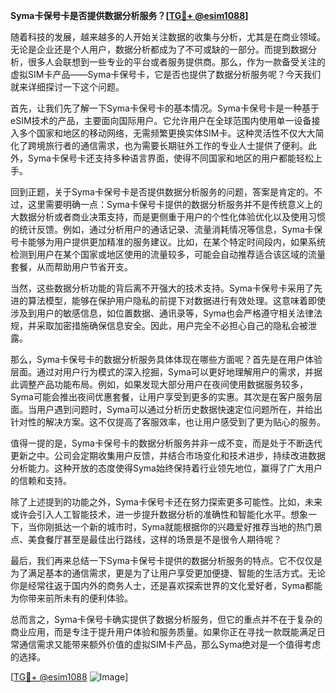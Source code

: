 **Syma卡保号卡是否提供数据分析服务？[[TG💪+ @esim1088](https://t.me/s/esim1088)]**

随着科技的发展，越来越多的人开始关注数据的收集与分析，尤其是在商业领域。无论是企业还是个人用户，数据分析都成为了不可或缺的一部分。而提到数据分析，很多人会联想到一些专业的平台或者服务提供商。那么，作为一款备受关注的虚拟SIM卡产品——Syma卡保号卡，它是否也提供了数据分析服务呢？今天我们就来详细探讨一下这个问题。

首先，让我们先了解一下Syma卡保号卡的基本情况。Syma卡保号卡是一种基于eSIM技术的产品，主要面向国际用户。它允许用户在全球范围内使用单一设备接入多个国家和地区的移动网络，无需频繁更换实体SIM卡。这种灵活性不仅大大简化了跨境旅行者的通信需求，也为需要长期驻外工作的专业人士提供了便利。此外，Syma卡保号卡还支持多种语言界面，使得不同国家和地区的用户都能轻松上手。

回到正题，关于Syma卡保号卡是否提供数据分析服务的问题，答案是肯定的。不过，这里需要明确一点：Syma卡保号卡提供的数据分析服务并不是传统意义上的大数据分析或者商业决策支持，而是更侧重于用户的个性化体验优化以及使用习惯的统计反馈。例如，通过分析用户的通话记录、流量消耗情况等信息，Syma卡保号卡能够为用户提供更加精准的服务建议。比如，在某个特定时间段内，如果系统检测到用户在某个国家或地区使用的流量较多，可能会自动推荐适合该区域的流量套餐，从而帮助用户节省开支。

当然，这些数据分析功能的背后离不开强大的技术支持。Syma卡保号卡采用了先进的算法模型，能够在保护用户隐私的前提下对数据进行有效处理。这意味着即使涉及到用户的敏感信息，如位置数据、通讯录等，Syma也会严格遵守相关法律法规，并采取加密措施确保信息安全。因此，用户完全不必担心自己的隐私会被泄露。

那么，Syma卡保号卡的数据分析服务具体体现在哪些方面呢？首先是在用户体验层面。通过对用户行为模式的深入挖掘，Syma可以更好地理解用户的需求，并据此调整产品功能布局。例如，如果发现大部分用户在夜间使用数据服务较多，Syma可能会推出夜间优惠套餐，让用户享受到更多的实惠。其次是在客户服务层面。当用户遇到问题时，Syma可以通过分析历史数据快速定位问题所在，并给出针对性的解决方案。这不仅提高了客服效率，也让用户感受到了更为贴心的服务。

值得一提的是，Syma卡保号卡的数据分析服务并非一成不变，而是处于不断迭代更新之中。公司会定期收集用户反馈，并结合市场变化和技术进步，持续改进数据分析能力。这种开放的态度使得Syma始终保持着行业领先地位，赢得了广大用户的信赖和支持。

除了上述提到的功能之外，Syma卡保号卡还在努力探索更多可能性。比如，未来或许会引入人工智能技术，进一步提升数据分析的准确性和智能化水平。想象一下，当你刚抵达一个新的城市时，Syma就能根据你的兴趣爱好推荐当地的热门景点、美食餐厅甚至是最佳出行路线，这样的场景是不是很令人期待呢？

最后，我们再来总结一下Syma卡保号卡提供的数据分析服务的特点。它不仅仅是为了满足基本的通信需求，更是为了让用户享受更加便捷、智能的生活方式。无论你是经常往返于国内外的商务人士，还是喜欢探索世界的文化爱好者，Syma都能为你带来前所未有的便利体验。

总而言之，Syma卡保号卡确实提供了数据分析服务，但它的重点并不在于复杂的商业应用，而是专注于提升用户体验和服务质量。如果你正在寻找一款既能满足日常通信需求又能带来额外价值的虚拟SIM卡产品，那么Syma绝对是一个值得考虑的选择。

[[TG💪+ @esim1088](https://t.me/s/esim1088) ![Image](https://i.postimg.cc/4NQfJmqS/Snipaste-2025-05-13-00-14-12.png)]